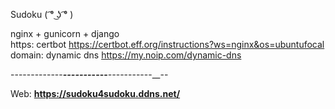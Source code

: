 Sudoku ( ͡° ͜ʖ ͡° )

nginx + gunicorn + django </br>
https: certbot https://certbot.eff.org/instructions?ws=nginx&os=ubuntufocal </br>
domain: dynamic dns https://my.noip.com/dynamic-dns </br>


-------------______-----_-___-----___--_---------__--

Web: <b>https://sudoku4sudoku.ddns.net/</b>
